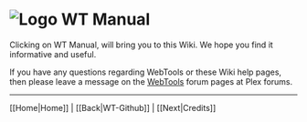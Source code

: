 # ![Logo](https://github.com/ukdtom/WebTools.bundle/blob/master/Wiki/WebTools/Logos/WebTools-48x48.png) WT Manual 

Clicking on WT Manual, will bring you to this Wiki. We hope you find it informative and useful.

If you have any questions regarding WebTools or these Wiki help pages, then please leave a message on the [WebTools](http://forums.plex.tv/discussion/126254/rel-webtools/p1) forum pages at Plex forums.

***

[[Home|Home]] | [[Back|WT-Github]] | [[Next|Credits]]